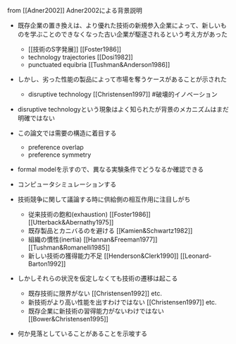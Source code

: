 
from [[Adner2002]]
Adner2002による背景説明
- 既存企業の置き換えは、より優れた技術の新規参入企業によって、新しいものを学ぶことのできなくなった古い企業が駆逐されるという考え方があった
    - [[技術のS字発展]] [[Foster1986]]
    - technology trajectories [[Dosi1982]]
    - punctuated equibria [[Tushman&Anderson1986]]
- しかし、劣った性能の製品によって市場を奪うケースがあることが示された
    - disruptive technology [[Christensen1997]] #破壊的イノベーション
- disruptive technologyという現象はよく知られたが背景のメカニズムはまだ明確ではない
- この論文では需要の構造に着目する
    - preference overlap
    - preference symmetry
- formal modelを示すので、異なる実験条件でどうなるか確認できる
- コンピュータシミュレーションする

- 技術競争に関して議論する時に供給側の相互作用に注目しがち
    - 従来技術の飽和(exhaustion) [[Foster1986]] [[Utterback&Abernathy1975]]
    - 既存製品とカニバるのを避ける [[Kamien&Schwartz1982]]
    - 組織の慣性(inertia) [[Hannan&Freeman1977]] [[Tushman&Romanelli1985]]
    - 新しい技術の獲得能力不足 [[Henderson&Clerk1990]] [[Leonard-Barton1992]]
- しかしそれらの状況を仮定しなくても技術の遷移は起こる
    - 既存技術に限界がない [[Christensen1992]] etc.
    - 新技術がより高い性能を出すわけではない [[Christensen1997]] etc.
    - 既存企業に新技術の習得能力がないわけではない [[Bower&Christensen1995]]
- 何か見落としていることがあることを示唆する